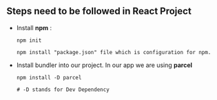 ## Steps need to be followed in React Project

- Install **npm** :

      npm init

      npm install "package.json" file which is configuration for npm.

- Install bundler into our project. In our app we are using **parcel**

      npm install -D parcel

      # -D stands for Dev Dependency
